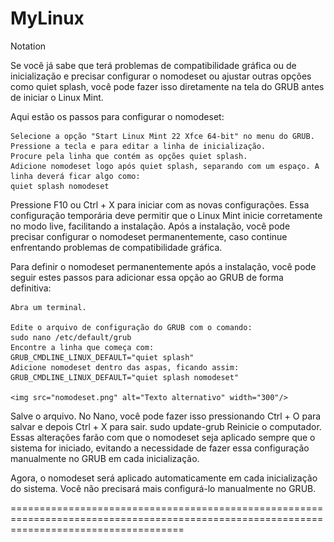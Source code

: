 # MyLinux
Notation 

Se você já sabe que terá problemas de compatibilidade gráfica ou de inicialização e precisar configurar o nomodeset ou ajustar outras opções como quiet splash, você pode fazer isso diretamente na tela do GRUB antes de iniciar o Linux Mint.

Aqui estão os passos para configurar o nomodeset:

    Selecione a opção "Start Linux Mint 22 Xfce 64-bit" no menu do GRUB.
    Pressione a tecla e para editar a linha de inicialização.
    Procure pela linha que contém as opções quiet splash.
    Adicione nomodeset logo após quiet splash, separando com um espaço. A linha deverá ficar algo como:
    quiet splash nomodeset
Pressione F10 ou Ctrl + X para iniciar com as novas configurações.
Essa configuração temporária deve permitir que o Linux Mint inicie corretamente no modo live, facilitando a instalação. Após a instalação, você pode precisar configurar o nomodeset permanentemente, caso continue enfrentando problemas de compatibilidade gráfica.

Para definir o nomodeset permanentemente após a instalação, você pode seguir estes passos para adicionar essa opção ao GRUB de forma definitiva:

    Abra um terminal.

    Edite o arquivo de configuração do GRUB com o comando:
    sudo nano /etc/default/grub
    Encontre a linha que começa com:
    GRUB_CMDLINE_LINUX_DEFAULT="quiet splash"
    Adicione nomodeset dentro das aspas, ficando assim:
    GRUB_CMDLINE_LINUX_DEFAULT="quiet splash nomodeset"

    <img src="nomodeset.png" alt="Texto alternativo" width="300"/>

    
Salve o arquivo. No Nano, você pode fazer isso pressionando Ctrl + O para salvar e depois Ctrl + X para sair. 
sudo update-grub
Reinicie o computador.
Essas alterações farão com que o nomodeset seja aplicado sempre que o sistema for iniciado, evitando a necessidade de fazer essa configuração manualmente no GRUB em cada inicialização.

Agora, o nomodeset será aplicado automaticamente em cada inicialização do sistema. Você não precisará mais configurá-lo manualmente no GRUB. 

==========================================================================================================================================






    




